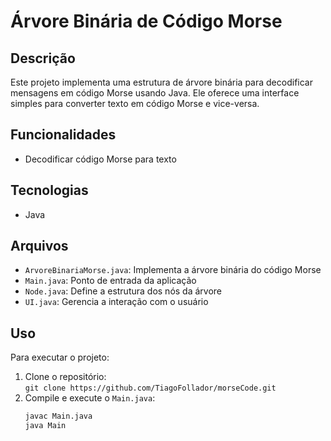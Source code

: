 # Árvore Binária de Código Morse

## Descrição
Este projeto implementa uma estrutura de árvore binária para decodificar mensagens em código Morse usando Java. Ele oferece uma interface simples para converter texto em código Morse e vice-versa.

## Funcionalidades
- Decodificar código Morse para texto

## Tecnologias
- Java

## Arquivos
- `ArvoreBinariaMorse.java`: Implementa a árvore binária do código Morse
- `Main.java`: Ponto de entrada da aplicação
- `Node.java`: Define a estrutura dos nós da árvore
- `UI.java`: Gerencia a interação com o usuário

## Uso
Para executar o projeto:
1. Clone o repositório:  
   `git clone https://github.com/TiagoFollador/morseCode.git`
2. Compile e execute o `Main.java`:
   ```bash
   javac Main.java
   java Main
